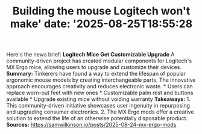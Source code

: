 ﻿---
title: "Building the mouse Logitech won't make'
date: '2025-08-25T18:55:28"
category: "Markets"
summary: ""
slug: "building the mouse logitech wont make"
source_urls:
  - "https://samwilkinson.io/posts/2025-08-24-mx-ergo-mods"
seo:
  title: "Building the mouse Logitech won't make | Hash n Hedge'
  description: '"
  keywords: ["news", "markets", "brief"]
---
Here's the news brief:  **Logitech Mice Get Customizable Upgrade**  A community-driven project has created modular components for Logitech's MX Ergo mice, allowing users to upgrade and customize their devices.  **Summary:**  Tinkerers have found a way to extend the lifespan of popular ergonomic mouse models by creating interchangeable parts. The innovative approach encourages creativity and reduces electronic waste.  * Users can replace worn-out feet with new ones * Customizable palm rest and buttons available * Upgrade existing mice without voiding warranty  **Takeaways:**  1. This community-driven initiative showcases user ingenuity in repurposing and upgrading consumer electronics. 2. The MX Ergo mods offer a creative solution to extend the life of an otherwise potentially disposable product.  **Sources:**  https://samwilkinson.io/posts/2025-08-24-mx-ergo-mods 
